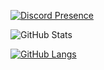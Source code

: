 [![Discord Presence](https://lanyard.cnrad.dev/api/436187169481031705)](https://discord.com/users/436187169481031705)

![GitHub Stats](https://github-readme-stats.vercel.app/api?username=taralloxx&count_private=true&show_icons=true&theme=tokyonight)

[![GitHub Langs](https://github-readme-stats.vercel.app/api/top-langs/?username=taralloxx&theme=tokyonight)](https://taralloxx.github.io/idk/src/index)


